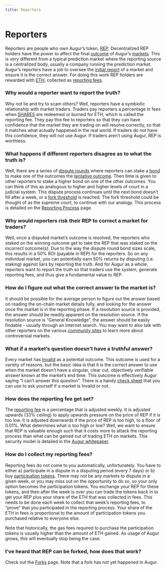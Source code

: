 ```yaml
---
title: Reporters
---
```

# Reporters 

Reporters are people who own Augur’s token, [REP](https://augur.guide/glossary.html#REP). Decentralized REP holders have the power to affect the final [outcome](https://augur.guide/glossary.html#Outcome) of Augur’s [markets](https://augur.guide/glossary.html#Market). This is very different from a typical prediction market where the reporting source is a centralized body, usually a company running the prediction market. Augur’s reporters have a job to oversee the [initial report](https://augur.guide/glossary.html#Initial%20Report) of a market and ensure it is the correct answer. For doing this work REP holders are rewarded with [ETH](https://augur.guide/glossary.html#ETH), collected as [reporting fees](https://augur.guide/glossary.html#Reporting%20Fee).

### Why would a reporter want to report the truth? 

Why not lie and try to scam others? Well,  reporters have a symbiotic relationship with market traders. Traders pay reporters a percentage in fees when [SHARES](https://augur.guide/glossary.html#SHARE) are redeemed or burned for ETH, which is called the reporting fee. They pay this fee to reporters so that they can have confidence that the market they are trading on will resolve correctly, so that it matches what actually happened in the real world. If traders do not have this confidence, they will not use Augur. If traders aren’t using Augur, REP is worthless.

### What happens if different reporters disagree as to what the truth is? 

Well, there are a series of [dispute rounds](https://augur.guide/glossary.html#Dispute%20Round) where reporters can stake a [bond](https://augur.guide/glossary.html#Dispute%20Bond) to make one of the outcomes the [tentative outcome](https://augur.guide/glossary.html#Tentative%20Outcome). Then time is given to other reporters to stake a higher bond on one of the other outcomes. You can think of this as analogous to higher and higher levels of court in a judicial system. This dispute process continues until the next bond doesn’t fill after a week, or a [fork threshold](https://augur.guide/glossary.html#Fork%20Threshold) is reached. The fork threshold could be thought of as the supreme court, to continue with our analogy. This process is detailed on the [Reporting Process](https://augur.guide/4-reporters/1-reporting-process.html) page.

### Why would reporters risk their REP to correct a market for traders? 

Well, once a disputed market’s outcome is resolved, the reporters who staked on the winning outcome get to take the REP that was staked on the incorrect outcome(s). Due to the way the dispute round bond sizes scale, this results in a 50% ROI (payable in REP) for the reporters. So on any individual market, you can potentially earn 50% returns by disputing (i.e. staking) against liars by reporting the truth. And for Augur as a whole, reporters want to report the truth so that traders use the system, generate reporting fees, and thus give a fundamental value to REP.

### How do I figure out what the correct answer to the market is?

It should be possible for the average person to figure out the answer based on reading the on-chain market details fully, and looking for the answer once the market is in the reporting phase. If a resolution source is provided, the answer should be readily apparent on the resolution source. If the resolution source is “General Knowledge”, the answer should be easily findable - usually through an Internet search. You may want to also talk with other reporters on the various [community sites](https://augur.guide/5-external-resources.html) to learn more about controversial markets.

### What if a market’s question doesn’t have a truthful answer?

Every market has [Invalid](https://augur.guide/glossary.html#Invalid%20Outcome) as a potential outcome. This outcome is used for a variety of reasons, but the basic idea is that it is the correct answer to use when the market doesn’t have a singular, clear cut, objectively verifiable answer known at the market’s end time. This outcome is effectively Augur saying “I can’t answer this question”. There is a handy [check sheet](https://augur.guide/4-reporters/2-checksheet.html) that you can use to ask yourself if a market is Invalid or not.

### How does the reporting fee get set?

The [reporting fee](https://augur.guide/glossary.html#Reporting%20Fee) is a percentage that is adjusted weekly. It is adjusted upwards (33% ceiling) to apply upwards pressure on the price of REP if it is too low. It is adjusted downwards if the price of REP is too high, to a floor of 0.01%. What determines what is too high or low? Well, we want to ensure that REP is valuable enough such that it costs more to attack the reporting process than what can be gained out of trading ETH on markets. This security model is detailed in the [Augur whitepaper](https://www.augur.net/whitepaper.pdf).

### How do I collect my reporting fees?

Reporting fees do not come to you automatically, unfortunately. You have to either a) participate in a dispute in a disputing period (every 7 days) or b) buy [participation tokens](https://augur.guide/glossary.html#Participation%20Token). There may not be any markets to dispute in a given week, or you may miss out on the opportunity to do so, so your only option becomes the participation tokens. You exchange your REP for these tokens, and then after the week is over you can trade the tokens back in to get your REP plus your share of the ETH that was collected in fees. This needs to be done each week to collect that week’s reporting fees, to “prove” that you participated in the reporting process. Your share of the ETH in fees is proportional to the amount of participation tokens you purchased relative to everyone else. 

Note that historically, the gas fees required to purchase the participation tokens is usually higher than the amount of ETH gained. As usage of Augur grows, this will eventually stop being the case.

### I’ve heard that REP can be forked, how does that work?

Check out the [Forks](https://augur.guide/4-reporters/3-forks.html) page. Note that a fork has not yet happened in Augur.
